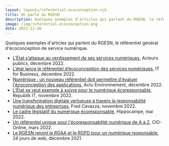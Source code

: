 ```yaml
---
layout: layouts/referentiel-ecoconception.njk
title: On parle du RGESN
description: Quelques exemples d'articles qui parlent du RGESN, le référentiel général d'écoconception de service numérique.
image: /img/referentiel-ecoconception.png
date: 2022-11-28
---
```


Quelques exemples d'articles qui parlent du RGESN, le référentiel général d'écoconception de service numérique.

* [L’État s’attaque au verdissement de ses services numériques](https://acteurspublics.fr/articles/letat-sattaque-au-verdissement-de-ses-services-numeriques), Acteurs publics, décembre 2022.
* [L’état lance le référentiel d’écoconception des services numériques](https://www.itforbusiness.fr/letat-lance-le-referentiel-decoconception-des-services-numeriques-57738), IT for Business, décembre 2022.
* [Numérique : un nouveau référentiel doit permettre d'évaluer l'écoconception des applications](https://www.actu-environnement.com/ae/news/numerique-referentiel-econception-applications-40757.php4), Actu Environnement, décembre 2022.
* [L’État se veut exemple à suivre pour le numérique écoresponsable](https://www.republik-it.fr/decideurs-it/green-it/l-etat-se-veut-exemple-a-suivre-pour-le-numerique-ecoresponsable.html), Republik IT, novembre 2022.
* [Une transformation digitale vertueuse à travers la responsabilité numérique des entreprises](https://fredcavazza.net/2022/11/20/une-transformation-digitale-vertueuse-a-travers-la-responsabilite-numerique-des-entreprises/), Fred Cavazza, novembre 2022.
* [Le cadre législatif du numérique écoresponsable](https://www.hippocampe.fr/blog/hippodcast-focus-ecologique-numerique-ecoresponsable-episode-2/), Hippocampe, mai 2022.
* [Un référentiel unique pour l'écoresponsabilité numérique de A à Z](https://www.cio-online.com/actualites/lire-un-referentiel-unique-pour-l-ecoresponsabilite-numerique-de-a-a-z-14030.html), CIO-Online, mars 2022.
* [Le RGESN rejoint le RGAA et le RGPD pour un numérique responsable](https://www.24joursdeweb.fr/2021/le-rgesn-rejoint-le-rgaa-et-le-rgpd-pour-un-numerique-responsable/), 24 jours de web, décembre 2021.
